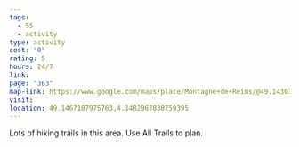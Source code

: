 ```yaml
---
tags:
  - 5S
  - activity
type: activity
cost: "0"
rating: 5
hours: 24/7
link: 
page: "363"
map-link: https://www.google.com/maps/place/Montagne+de+Reims/@49.1430348,4.1025597,13.5z/data=!4m6!3m5!1s0x47e97009c6928889:0x1614ddb754aeb7bc!8m2!3d49.142222!4d4.148333!16s%2Fg%2F121hx3fs?entry=ttu&g_ep=EgoyMDI0MDkxOC4xIKXMDSoASAFQAw%3D%3D
visit: 
location: 49.1467107975763,4.1482967838759395
---
```

Lots of hiking trails in this area. Use All Trails to plan.